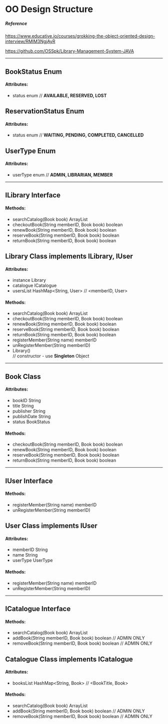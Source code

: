 # OO Design Structure

##### Reference
https://www.educative.io/courses/grokking-the-object-oriented-design-interview/RMlM3NgjAyR

https://github.com/OSSpk/Library-Management-System-JAVA

---

## BookStatus Enum
 #### Attributes:
 - status enum // __AVAILABLE, RESERVED, LOST__

## ReservationStatus Enum
 #### Attributes:
 - status enum // __WAITING, PENDING, COMPLETED, CANCELLED__

## UserType Enum
 #### Attributes:
 - userType enum // __ADMIN, LIBRARIAN, MEMBER__

---

## ILibrary Interface
 #### Methods:
 - searchCatalog(Book book) ArrayList<Book>
 - checkoutBook(String memberID, Book book) boolean
 - renewBook(String memberID, Book book) boolean
 - reserveBook(String memberID, Book book) boolean
 - returnBook(String memberID, Book book) boolean

## Library Class implements ILibrary, IUser
 #### Attributes:
 - instance Library
 - catalogue ICatalogue
 - usersList HashMap<String, User> // <memberID, User>
 #### Methods:
 - searchCatalog(Book book) ArrayList<Book>
 - checkoutBook(String memberID, Book book) boolean
 - renewBook(String memberID, Book book) boolean
 - reserveBook(String memberID, Book book) boolean
 - returnBook(String memberID, Book book) boolean
 - registerMember(String name) memberID
 - unRegisterMember(String memberID)
 - Library() \
// constructor - use __Singleton__ Object

---

## Book Class
 #### Attributes:
 - bookID String
 - title String
 - publisher String
 - publishDate String
 - status BookStatus
 #### Methods:
 - checkoutBook(String memberID, Book book) boolean
 - renewBook(String memberID, Book book) boolean
 - reserveBook(String memberID, Book book) boolean
 - returnBook(String memberID, Book book) boolean

---

## IUser Interface
 #### Methods:
 - registerMember(String name) memberID
 - unRegisterMember(String memberID)

## User Class implements IUser
 #### Attributes:
 - memberID String
 - name String
 - userType UserType
 #### Methods:
 - registerMember(String name) memberID
 - unRegisterMember(String memberID)

---

## ICatalogue Interface
 #### Methods:
 - searchCatalog(Book book) ArrayList<Book>
 - addBook(String memberID, Book book) boolean // ADMIN ONLY
 - removeBook(String memberID, Book book) boolean // ADMIN ONLY

## Catalogue Class implements ICatalogue
 #### Attributes:
 - booksList HashMap<String, Book> // <BookTitle, Book>
 #### Methods:
 - searchCatalog(Book book) ArrayList<Book>
 - addBook(String memberID, Book book) boolean // ADMIN ONLY
 - removeBook(String memberID, Book book) boolean // ADMIN ONLY